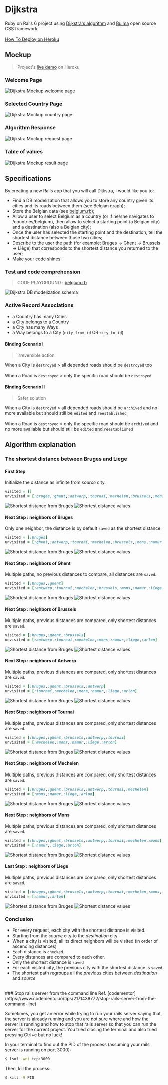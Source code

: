 # Dijkstra
Ruby on Rails 6 project using [Dijkstra's algorithm](https://en.wikipedia.org/wiki/Dijkstra%27s_algorithm) and [Bulma](https://bulma.io/) open source CSS framework
<br><br>
[How To Deploy on Heroku](https://devcenter.heroku.com/articles/getting-started-with-rails6)


## Mockup

> Project's [live demo](https://dijkstra-piralimic.herokuapp.com/) on Heroku

### Welcome Page
![Dijkstra Mockup welcome page](bulmamoq1.png "Dijkstra Mockup welcome page")
### Selected Country Page
![Dijkstra Mockup country page](bulmamoq2.png "Dijkstra Mockup welcome page")
### Algorithm Response
![Dijkstra Mockup request page](bulmamoq3.png "Dijkstra Mockup welcome page")
### Table of values
![Dijkstra Mockup result page](bulmamoq4.png "Dijkstra Mockup welcome page")

## Specifications
By creating a new Rails app that you will call Dijkstra, I would like you to:
- Find a DB modelization that allows you to store any country given its cities and its roads between them (see Belgian graph);
- Store the Belgian data (see [belgium.rb](belgium.rb));
- Allow a user to select Belgium as a country (or if he/she navigates to /countries/belgium), then allow to select a starting point (a Belgian city) and a destination (also a Belgian city);
- Once the user has selected the starting point and the destination, tell the shortest distance between those two cities;
- Describe to the user the path (for example: Bruges -> Ghent -> Brussels -> Liège) that corresponds to the shortest distance you returned to the user;
- Make your code shines!

### Test and code comprehension
> CODE PLAYGROUND : [belgium.rb](https://code.sololearn.com/cIL8G5BYJvyu)

![Dijkstra DB modelization schema](DBModelv3.png "Dijkstra DB modelization schema")

### Active Record Associations
- a Country has many Cities
- a City belongs to a Country
- a City has many Ways
- a Way belongs to a City (`city_from_id` OR `city_to_id`)

#### Binding Scenario I
> Irreversible action

When a City is `destroyed` > all depended roads should be `destroyed` too
<br>
<br>
When a Road is `destroyed` > only the specific road should be `destroyed`

#### Binding Scenario II
> Safer solution

When a City is `destroyed` > all depended roads should be `archived` and no more available but should still be `edited` and `reestablished`
<br>
<br>
When a Road is `destroyed` > only the specific road should be `archived` and no more available but should still be `edited` and `reestablished`
<br>

## Algorithm explanation

### The shortest distance between Bruges and Liege

#### First Step
Initialize the distance as infinite from *source* city.
<br>
```Ruby
visited = []
unvisited = [:bruges,:ghent,:antwerp,:tournai,:mechelen,:brussels,:mons,:namur,:liege,:arlon]
```
![Shortest distance from Bruges](algo/graph00.png "Shortest distance from Bruges")
![Shortest distance values](algo/step00.png "Shortest distance from values")

#### Next Step : neighbors of Bruges
Only one neighbor, the distance is by default `saved` as the shortest distance.
<br>
```Ruby
visited = [:bruges]
unvisited = [:ghent,:antwerp,:tournai,:mechelen,:brussels,:mons,:namur,:liege,:arlon]
```
![Shortest distance from Bruges](algo/graph01.png "Shortest distance from Bruges")
![Shortest distance values](algo/step01.png "Shortest distance from values")

#### Next Step : neighbors of Ghent
Multiple paths, no previous distances to compare, all distances are `saved`.
<br>
```Ruby
visited = [:bruges,:ghent]
unvisited = [:antwerp,:tournai,:mechelen,:brussels,:mons,:namur,:liege,:arlon]
```
![Shortest distance from Bruges](algo/graph02.png "Shortest distance from Bruges")
![Shortest distance values](algo/step02.png "Shortest distance from values")

#### Next Step : neighbors of Brussels
Multiple paths, previous distances are compared, only shortest distances are `saved`.
<br>
```Ruby
visited = [:bruges,:ghent,:brussels]
unvisited = [:antwerp,:tournai,:mechelen,:mons,:namur,:liege,:arlon]
```
![Shortest distance from Bruges](algo/graph03.png "Shortest distance from Bruges")
![Shortest distance values](algo/step03.png "Shortest distance from values")

#### Next Step : neighbors of Antwerp
Multiple paths, previous distances are compared, only shortest distances are `saved`.
<br>
```Ruby
visited = [:bruges,:ghent,:brussels,:antwerp]
unvisited = [:tournai,:mechelen,:mons,:namur,:liege,:arlon]
```
![Shortest distance from Bruges](algo/graph04.png "Shortest distance from Bruges")
![Shortest distance values](algo/step04.png "Shortest distance from values")

#### Next Step : neighbors of Tournai
Multiple paths, previous distances are compared, only shortest distances are `saved`.
<br>
```Ruby
visited = [:bruges,:ghent,:brussels,:antwerp,:tournai]
unvisited = [:mechelen,:mons,:namur,:liege,:arlon]
```
![Shortest distance from Bruges](algo/graph05.png "Shortest distance from Bruges")
![Shortest distance values](algo/step05.png "Shortest distance from values")

#### Next Step : neighbors of Mechelen
Multiple paths, previous distances are compared, only shortest distances are `saved`.
<br>
```Ruby
visited = [:bruges,:ghent,:brussels,:antwerp,:tournai,:mechelen]
unvisited = [:mons,:namur,:liege,:arlon]
```
![Shortest distance from Bruges](algo/graph06.png "Shortest distance from Bruges")
![Shortest distance values](algo/step06.png "Shortest distance from values")

#### Next Step : neighbors of Mons
Multiple paths, previous distances are compared, only shortest distances are `saved`.
<br>
```Ruby
visited = [:bruges,:ghent,:brussels,:antwerp,:tournai,:mechelen,:mons]
unvisited = [:namur,:liege,:arlon]
```
![Shortest distance from Bruges](algo/graph07.png "Shortest distance from Bruges")
![Shortest distance values](algo/step07.png "Shortest distance from values")

#### Last Step : neighbors of Liege
Multiple paths, previous distances are compared, only shortest distances are `saved`.
<br>
```Ruby
visited = [:bruges,:ghent,:brussels,:antwerp,:tournai,:mechelen,:mons,:liege]
unvisited = [:namur,:arlon]
```
![Shortest distance from Bruges](algo/graph08.png "Shortest distance from Bruges")
![Shortest distance values](algo/step08.png "Shortest distance from values")

### Conclusion
- For every request, each city with the shortest distance is visited.
- Starting from the *source* city to the *destination* city
- When a city is visited, all its direct neighbors will be visited (in order of ascending distances)
- Each distance is `checked`.
- Every distances are compared to each other.
- Only the shortest distance is `saved`
- For each visited city, the previous city with the shortest distance is `saved`
- The shortest path regroups all the *previous* cities between *destination* and *source*
<br>
### Stop rails server from the command line
Ref. [codementor](https://www.codementor.io/tips/2171438772/stop-rails-server-from-the-command-line)

Sometimes, you get an error while trying to run your rails server saying that, the server is already running and you are not sure where and how the server is running and how to stop that rails server so that you can run the server for the current project. You tried closing the terminal and also tried pressing Ctrl+c but no luck!

In your terminal to find out the PID of the process (assuming your rails server is running on port 3000):
```bash
$ lsof -wni tcp:3000
```

Then, kill the process:

```bash
$ kill -9 PID
```
